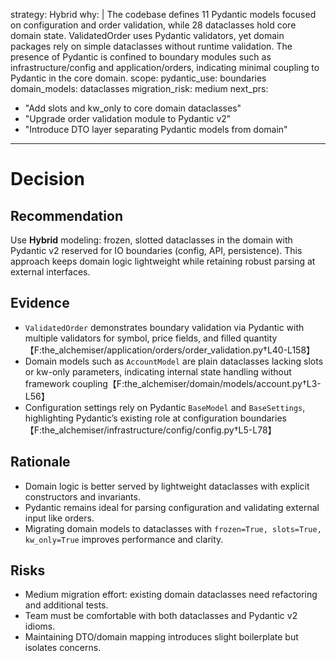 strategy: Hybrid
why: |
  The codebase defines 11 Pydantic models focused on configuration and order validation, while 28 dataclasses hold core domain state. ValidatedOrder uses Pydantic validators, yet domain packages rely on simple dataclasses without runtime validation. The presence of Pydantic is confined to boundary modules such as infrastructure/config and application/orders, indicating minimal coupling to Pydantic in the core domain.
scope:
  pydantic_use: boundaries
  domain_models: dataclasses
  migration_risk: medium
next_prs:
  - "Add slots and kw_only to core domain dataclasses"
  - "Upgrade order validation module to Pydantic v2"
  - "Introduce DTO layer separating Pydantic models from domain"

---

# Decision

## Recommendation
Use **Hybrid** modeling: frozen, slotted dataclasses in the domain with Pydantic v2 reserved for IO boundaries (config, API, persistence). This approach keeps domain logic lightweight while retaining robust parsing at external interfaces.

## Evidence
- `ValidatedOrder` demonstrates boundary validation via Pydantic with multiple validators for symbol, price fields, and filled quantity【F:the_alchemiser/application/orders/order_validation.py†L40-L158】
- Domain models such as `AccountModel` are plain dataclasses lacking slots or kw-only parameters, indicating internal state handling without framework coupling【F:the_alchemiser/domain/models/account.py†L3-L56】
- Configuration settings rely on Pydantic `BaseModel` and `BaseSettings`, highlighting Pydantic’s existing role at configuration boundaries【F:the_alchemiser/infrastructure/config/config.py†L5-L78】

## Rationale
- Domain logic is better served by lightweight dataclasses with explicit constructors and invariants.
- Pydantic remains ideal for parsing configuration and validating external input like orders.
- Migrating domain models to dataclasses with `frozen=True, slots=True, kw_only=True` improves performance and clarity.

## Risks
- Medium migration effort: existing domain dataclasses need refactoring and additional tests.
- Team must be comfortable with both dataclasses and Pydantic v2 idioms.
- Maintaining DTO/domain mapping introduces slight boilerplate but isolates concerns.

